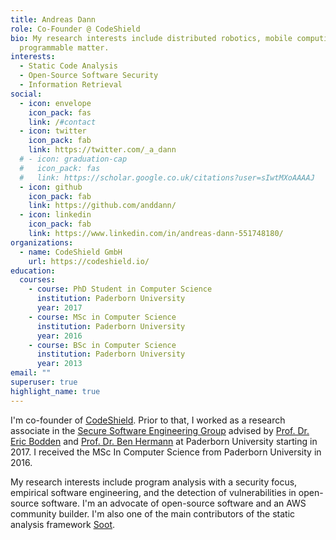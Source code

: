 ```yaml
---
title: Andreas Dann
role: Co-Founder @ CodeShield
bio: My research interests include distributed robotics, mobile computing and
  programmable matter.
interests:
  - Static Code Analysis
  - Open-Source Software Security
  - Information Retrieval
social:
  - icon: envelope
    icon_pack: fas
    link: /#contact
  - icon: twitter
    icon_pack: fab
    link: https://twitter.com/_a_dann
  # - icon: graduation-cap
  #   icon_pack: fas
  #   link: https://scholar.google.co.uk/citations?user=sIwtMXoAAAAJ
  - icon: github
    icon_pack: fab
    link: https://github.com/anddann/
  - icon: linkedin
    icon_pack: fab
    link: https://www.linkedin.com/in/andreas-dann-551748180/
organizations:
  - name: CodeShield GmbH
    url: https://codeshield.io/
education:
  courses:
    - course: PhD Student in Computer Science
      institution: Paderborn University
      year: 2017
    - course: MSc in Computer Science
      institution: Paderborn University
      year: 2016
    - course: BSc in Computer Science
      institution: Paderborn University
      year: 2013
email: ""
superuser: true
highlight_name: true
---
```



I'm co-founder of [CodeShield](https://codeshield.io). Prior to that, I worked as a research associate in the [Secure Software Engineering Group](https://www.hni.uni-paderborn.de/en/sse/)  advised by [Prof. Dr. Eric Bodden](https://www.bodden.de/) and [Prof. Dr. Ben Hermann](https://benhermann.eu/) at Paderborn University starting in 2017. 
I received the MSc In Computer Science from Paderborn University in 2016. 

My research interests include program analysis with a security focus, empirical software engineering, and the detection of vulnerabilities in open-source software. 
I'm an advocate of open-source software and an AWS community builder. I'm also one of the main contributors of the static analysis framework [Soot](https://github.com/soot-oss/soot).


<!-- {{< icon name="download" pack="fas" >}} Download my {{< staticref "uploads/demo_resume.pdf" "newtab" >}}resumé{{< /staticref >}}. -->
